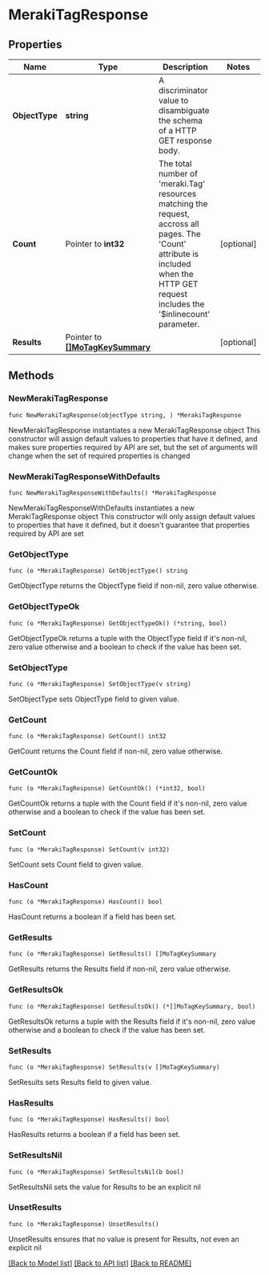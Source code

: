 # MerakiTagResponse

## Properties

Name | Type | Description | Notes
------------ | ------------- | ------------- | -------------
**ObjectType** | **string** | A discriminator value to disambiguate the schema of a HTTP GET response body. | 
**Count** | Pointer to **int32** | The total number of &#39;meraki.Tag&#39; resources matching the request, accross all pages. The &#39;Count&#39; attribute is included when the HTTP GET request includes the &#39;$inlinecount&#39; parameter. | [optional] 
**Results** | Pointer to [**[]MoTagKeySummary**](MoTagKeySummary.md) |  | [optional] 

## Methods

### NewMerakiTagResponse

`func NewMerakiTagResponse(objectType string, ) *MerakiTagResponse`

NewMerakiTagResponse instantiates a new MerakiTagResponse object
This constructor will assign default values to properties that have it defined,
and makes sure properties required by API are set, but the set of arguments
will change when the set of required properties is changed

### NewMerakiTagResponseWithDefaults

`func NewMerakiTagResponseWithDefaults() *MerakiTagResponse`

NewMerakiTagResponseWithDefaults instantiates a new MerakiTagResponse object
This constructor will only assign default values to properties that have it defined,
but it doesn't guarantee that properties required by API are set

### GetObjectType

`func (o *MerakiTagResponse) GetObjectType() string`

GetObjectType returns the ObjectType field if non-nil, zero value otherwise.

### GetObjectTypeOk

`func (o *MerakiTagResponse) GetObjectTypeOk() (*string, bool)`

GetObjectTypeOk returns a tuple with the ObjectType field if it's non-nil, zero value otherwise
and a boolean to check if the value has been set.

### SetObjectType

`func (o *MerakiTagResponse) SetObjectType(v string)`

SetObjectType sets ObjectType field to given value.


### GetCount

`func (o *MerakiTagResponse) GetCount() int32`

GetCount returns the Count field if non-nil, zero value otherwise.

### GetCountOk

`func (o *MerakiTagResponse) GetCountOk() (*int32, bool)`

GetCountOk returns a tuple with the Count field if it's non-nil, zero value otherwise
and a boolean to check if the value has been set.

### SetCount

`func (o *MerakiTagResponse) SetCount(v int32)`

SetCount sets Count field to given value.

### HasCount

`func (o *MerakiTagResponse) HasCount() bool`

HasCount returns a boolean if a field has been set.

### GetResults

`func (o *MerakiTagResponse) GetResults() []MoTagKeySummary`

GetResults returns the Results field if non-nil, zero value otherwise.

### GetResultsOk

`func (o *MerakiTagResponse) GetResultsOk() (*[]MoTagKeySummary, bool)`

GetResultsOk returns a tuple with the Results field if it's non-nil, zero value otherwise
and a boolean to check if the value has been set.

### SetResults

`func (o *MerakiTagResponse) SetResults(v []MoTagKeySummary)`

SetResults sets Results field to given value.

### HasResults

`func (o *MerakiTagResponse) HasResults() bool`

HasResults returns a boolean if a field has been set.

### SetResultsNil

`func (o *MerakiTagResponse) SetResultsNil(b bool)`

 SetResultsNil sets the value for Results to be an explicit nil

### UnsetResults
`func (o *MerakiTagResponse) UnsetResults()`

UnsetResults ensures that no value is present for Results, not even an explicit nil

[[Back to Model list]](../README.md#documentation-for-models) [[Back to API list]](../README.md#documentation-for-api-endpoints) [[Back to README]](../README.md)


